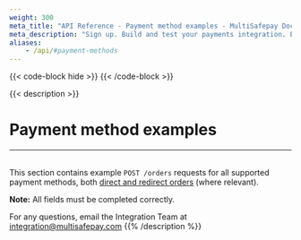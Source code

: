 ```yaml
---
weight: 300
meta_title: "API Reference - Payment method examples - MultiSafepay Docs"
meta_description: "Sign up. Build and test your payments integration. Explore our products and services. Use our API Reference, SDKs, and wrappers. Get support."
aliases:
    - /api/#payment-methods
---
```

{{< code-block hide >}}
{{< /code-block >}}

{{< description >}}
# Payment method examples
<hr class="separator">

&nbsp;  
This section contains example `POST /orders` requests for all supported payment methods, both [direct and redirect orders](/developer/api/difference-between-direct-and-redirect) (where relevant).

**Note:** All fields must be completed correctly.

For any questions, email the Integration Team at <integration@multisafepay.com>
{{% /description %}}
